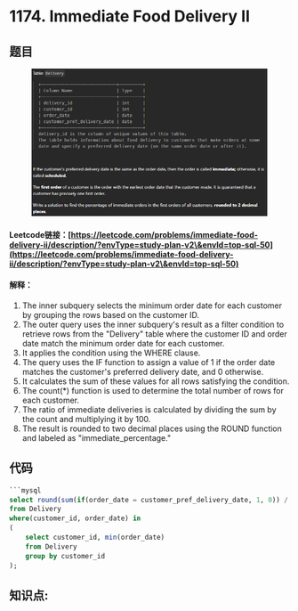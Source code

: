 # 1174. Immediate Food Delivery II

## 题目

<figure><img src="../../.gitbook/assets/image (8) (1) (1).png" alt=""><figcaption></figcaption></figure>

#### Leetcode链接：[https://leetcode.com/problems/immediate-food-delivery-ii/description/?envType=study-plan-v2\&envId=top-sql-50](https://leetcode.com/problems/immediate-food-delivery-ii/description/?envType=study-plan-v2\&envId=top-sql-50)

#### 解释：

1. The inner subquery selects the minimum order date for each customer by grouping the rows based on the customer ID.
2. The outer query uses the inner subquery's result as a filter condition to retrieve rows from the "Delivery" table where the customer ID and order date match the minimum order date for each customer.
3. It applies the condition using the WHERE clause.
4. The query uses the IF function to assign a value of 1 if the order date matches the customer's preferred delivery date, and 0 otherwise.
5. It calculates the sum of these values for all rows satisfying the condition.
6. The count(\*) function is used to determine the total number of rows for each customer.
7. The ratio of immediate deliveries is calculated by dividing the sum by the count and multiplying it by 100.
8. The result is rounded to two decimal places using the ROUND function and labeled as "immediate\_percentage."

## 代码

````sql
```mysql
select round(sum(if(order_date = customer_pref_delivery_date, 1, 0)) / count(*) * 100, 2) as immediate_percentage 
from Delivery
where(customer_id, order_date) in
(
    select customer_id, min(order_date) 
    from Delivery
    group by customer_id
);
````

## **知识点:**&#x20;
